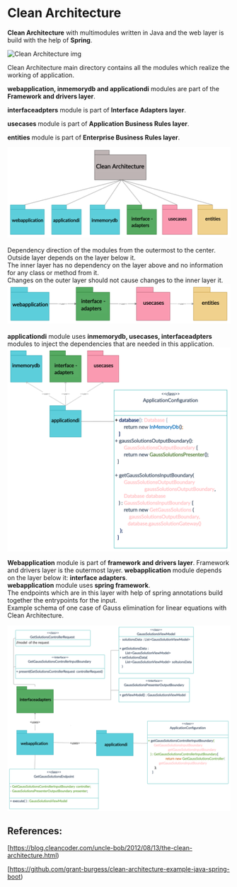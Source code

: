 # Clean Architecture

<b>Clean Architecture</b> with multimodules written in Java and the web layer is build with the help of <b>Spring</b>.

<img src="https://blog.cleancoder.com/uncle-bob/images/2012-08-13-the-clean-architecture/CleanArchitecture.jpg" alt="Clean Architecture img">



  
Clean Architecture main directory contains all the modules which realize the working of application.

<b> webapplication, inmemorydb and applicationdi</b> modules are part of the <b>Framework and drivers layer</b>.

<b>interfaceadpters</b> module is part of <b>Interface Adapters layer</b>.

<b>usecases </b> module is part of <b>Application Business Rules layer</b>.

<b>entities</b> module is part of <b>Enterprise Business Rules layer</b>.

<img src="https://github.com/rildikondi/CleanArchitectureSpring/blob/clean_architecture_by_layer/images/main_module_schema.jpg" >


<br>
<br>
Dependency direction of the modules from the outermost to the center. Outside layer depends on the layer below it.
<br>The inner layer has no dependency on the layer above and no information for any class or method from it.
<br>Changes on the outer layer should not cause changes to the inner layer it.

<img src="https://github.com/rildikondi/CleanArchitectureSpring/blob/clean_architecture_by_layer/images/dependency_direction.jpg" >


<br>
<br>
<b>applicationdi</b> module uses <b>inmemorydb, usecases, interfaceadpters</b> modules to inject the dependencies that are needed in this application.

<img src="https://github.com/rildikondi/CleanArchitectureSpring/blob/clean_architecture_by_layer/images/applicationdi_schema.jpg" >

<b>Webapplication</b> module is part of <b>framework and drivers layer</b>. Framework and drivers layer is the outermost layer.
<b>webapplication</b> module depends on the layer below it: <b>interface adapters</b>.
<br><b>webapplication</b> module uses <b>spring framework</b>.
<br>The endpoints which are in this layer with help of spring annotations build together the entrypoints for the input.
<br>Example schema of one case of Gauss elimination for linear equations with Clean Architecture.

<img src="https://github.com/rildikondi/CleanArchitectureSpring/blob/clean_architecture_by_layer/images/webapplication_schema.jpg" >

## References:
[https://blog.cleancoder.com/uncle-bob/2012/08/13/the-clean-architecture.html)

[https://github.com/grant-burgess/clean-architecture-example-java-spring-boot)
